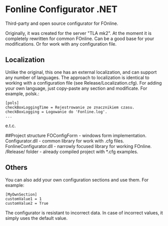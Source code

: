 # Fonline Configurator .NET
Third-party and open source configurator for FOnline.

Originally, it was created for the server "TLA mk2". At the moment it is completely rewritten for common FOnline.
Can be a good base for your modifications. Or for  work with any configuration file.

## Localization
Unlike the original, this one has an external localization, and can support any number of languages.
The approach to localization is identical to working with a configuration file (see Release/Localization.cfg). 
For adding your own language, just copy-paste any section and modificate. For example, polsk.:
```
[pols]
checkBoxLoggingTime = Rejestrowanie ze znacznikiem czasu.
checkBoxLogging = Logowanie do 'Fonline.log'.
...
```
e.t.c.

##Project structure
FOConfigForm - windows form implementation.
Configurator.dll - common library for work with .cfg files. 
FonlineConfigurator.dll - narrowly focused library for working FOnline.
/Release/ folder - already compiled project with *.cfg examples.

## Others

You can also add your own configuration sections and use them. For example:
```
[MyOwnSection]
customValue1 = 1
customValue2 = True
```

The configurator is resistant to incorrect data. In case of incorrect values, it simply uses the default value.
